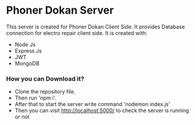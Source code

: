 # Phoner Dokan Server

This server is created for Phoner Dokan Client Side. It provides Database connection for electro repair client side. It is created with:

-  Node Js
-  Express Js
-  JWT
-  MongoDB

### How you can Download it?

-  Clone the repository file.
-  Then run 'npm i'.
-  After that to start the server write command 'nodemon index.js'
-  Then you can visit <a href="http://localhost:5000/">http://localhost:5000/</a> to check the server is running or not
